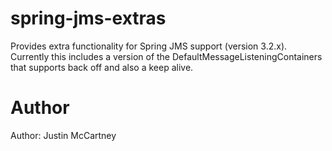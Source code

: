 # spring-jms-extras

Provides extra functionality for Spring JMS support (version 3.2.x).  Currently this includes a version of the DefaultMessageListeningContainers that supports back off and also a keep alive.

# Author

Author: Justin McCartney

